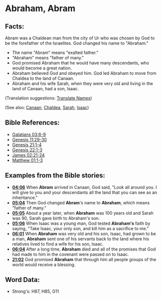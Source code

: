 # Abraham, Abram #

## Facts: ##

Abram was a Chaldean man from the city of Ur who was chosen by God to be the forefather of the Israelites. God changed his name to "Abraham."

* The name "Abram" means "exalted father."
* "Abraham" means "father of many."
* God promised Abraham that he would have many descendants, who would become a great nation.
* Abraham believed God and obeyed him. God led Abraham to move from Chaldea to the land of Canaan.
* Abraham and his wife Sarah, when they were very old and living in the land of Canaan, had a son, Isaac.

(Translation suggestions: [Translate Names](rc://en/ta/man/translate/translate-names))

(See also: [Canaan](../names/canaan.md), [Chaldea](../names/chaldeans.md), [Sarah](../names/sarah.md), [Isaac](../names/isaac.md))

## Bible References: ##

* [Galatians 03:6-9](rc://en/tn/help/gal/03/06)
* [Genesis 11:29-30](rc://en/tn/help/gen/11/29)
* [Genesis 21:1-4](rc://en/tn/help/gen/21/01)
* [Genesis 22:1-3](rc://en/tn/help/gen/22/01)
* [James 02:21-24](rc://en/tn/help/jas/02/21)
* [Matthew 01:1-3](rc://en/tn/help/mat/01/01)

## Examples from the Bible stories: ##

* __[04:06](rc://en/tn/help/obs/04/06)__ When __Abram__  arrived in Canaan, God said, "Look all around you. I will give to you and your descendants all the land that you can see as an inheritance."
* __[05:04](rc://en/tn/help/obs/05/04)__ Then God changed __Abram__'s name to __Abraham__, which means "father of many."
* __[05:05](rc://en/tn/help/obs/05/05)__ About a year later, when __Abraham__  was 100 years old and Sarah was 90, Sarah gave birth to Abraham's son.
* __[05:06](rc://en/tn/help/obs/05/06)__ When Isaac was a young man, God tested __Abraham's__  faith by saying, "Take Isaac, your only son, and kill him as a sacrifice to me."
* __[06:01](rc://en/tn/help/obs/06/01)__ When __Abraham__  was very old and his son, Isaac, had grown to be a man, __Abraham__  sent one of his servants back to the land where his relatives lived to find a wife for his son, Isaac.
* __[06:04](rc://en/tn/help/obs/06/04)__ After a long time, __Abraham__  died and all of the promises that God had made to him in the covenant were passed on to Isaac.
* __[21:02](rc://en/tn/help/obs/21/02)__ God promised __Abraham__  that through him all people groups of the world would receive a blessing.

## Word Data: ##

* Strong's: H87, H85, G11
